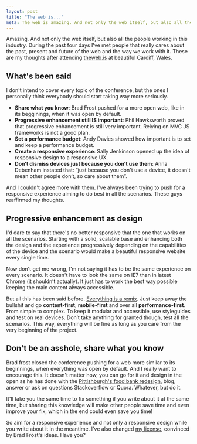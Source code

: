 ```yaml
---
layout: post
title: "The web is..."
meta: The web is amazing. And not only the web itself, but also all the people working in this industry.  These are my thoughts after attending theweb.is at beautiful Cardiff, Wales.
---
```


Amazing. And not only the web itself, but also all the people working in this industry. During the past four days I've met people that really cares about the past, present and future of the web and the way we work with it. These are my thoughts after attending [theweb.is](http://theweb.is) at beautiful Cardiff, Wales.

## What's been said
I don't intend to cover every topic of the conference, but the ones I personally think everybody should start taking way more seriously. 

- **Share what you know**: Brad Frost pushed for a more open web, like in its begginings, when it was open by default.
- **Progressive enhancement still IS important**: Phil Hawksworth proved that progressive enhancement is still very important. Relying on MVC JS frameworks is not a good plan. 
- **Set a performance budget**: Andy Davies showed how important is to set and keep a performance budget.
- **Create a responsive experience**: Sally Jenkinson opened up the idea of responsive design to a responsive UX.
- **Don’t dismiss devices just because you don’t use them**: Anna Debenham instated that: “just because you don't use a device, it doesn't mean other people don’t, so care about them”.

And I couldn't agree more with them. I've always been trying to push for a responsive experience aiming to do best in all the scenarios. These guys reaffirmed my thoughts. 

## Progressive enhancement as design
I'd dare to say that there's no better responsive that the one that works on all the scenarios. Starting with a solid, scalable base and enhancing both the design and the experience progressively depending on the capabilities of the device and the scenario would make a beautiful responsive website every single time. 

Now don't get me wrong, I'm not saying it has to be the same experience on every scenario. It doesn't have to look the same on IE7 than in latest Chrome (it shouldn’t actually). It just has to work the best way possible keeping the main content always accessible.

But all this has been said before. [Everything is a remix](http://everythingisaremix.info/watch-the-series/). Just keep away the bullshit and go **content-first**, **mobile-first** and over all **performance-first**. From simple to complex. To keep it modular and accessible, use styleguides and test on real devices. Don’t take anything for granted though, test all the scenarios. This way, everything will be fine as long as you care from the very beginning of the project.

## Don't be an asshole, share what you know
Brad frost closed the conference pushing for a web more similar to its beginnings, when everything was open by default. And I really want to encourage this. 
It doesn't matter how, you can go for it and design in the open as he has done with the [Pittishburgh's food bank redesign](http://foodbank.bradfrostweb.com/timeline/), blog, answer or ask on questions Stackoverflow or Quora. Whatever, but do it. 

It'll take you the same time to fix something if you write about it at the same time, but sharing this knowledge will make other people save time and even improve your fix, which in the end could even save you time!

So aim for a responsive experience and not only a responsive design while you write about it in the meantime. I've also changed [my license](http://jaicab.com/license.html), convinced by Brad Frost's ideas. Have you?